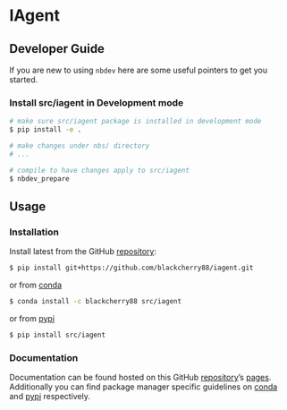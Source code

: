 # IAgent


<!-- WARNING: THIS FILE WAS AUTOGENERATED! DO NOT EDIT! -->

## Developer Guide

If you are new to using `nbdev` here are some useful pointers to get you
started.

### Install src/iagent in Development mode

``` sh
# make sure src/iagent package is installed in development mode
$ pip install -e .

# make changes under nbs/ directory
# ...

# compile to have changes apply to src/iagent
$ nbdev_prepare
```

## Usage

### Installation

Install latest from the GitHub [repository](%7B%7Bgit_url%7D%7D):

``` sh
$ pip install git+https://github.com/blackcherry88/iagent.git
```

or from [conda](https://anaconda.org/blackcherry88/%7B%7Blib_name%7D%7D)

``` sh
$ conda install -c blackcherry88 src/iagent
```

or from [pypi](https://pypi.org/project/%7B%7Blib_name%7D%7D/)

``` sh
$ pip install src/iagent
```

### Documentation

Documentation can be found hosted on this GitHub
[repository](%7B%7Bgit_url%7D%7D)’s
[pages](https://blackcherry88.github.io/%7B%7Blib_name%7D%7D/).
Additionally you can find package manager specific guidelines on
[conda](https://anaconda.org/blackcherry88/%7B%7Blib_name%7D%7D) and
[pypi](https://pypi.org/project/%7B%7Blib_name%7D%7D/) respectively.

